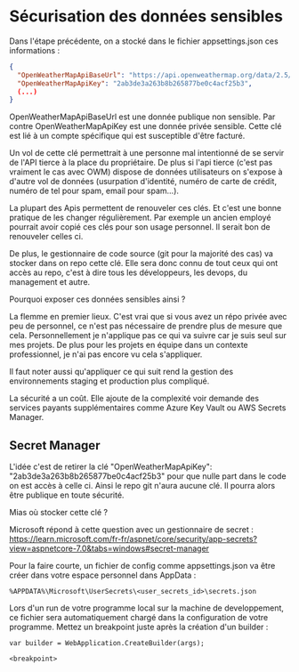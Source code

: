 # Sécurisation des données sensibles

Dans l'étape précédente, on a stocké dans le fichier appsettings.json ces informations :

```json
{
  "OpenWeatherMapApiBaseUrl": "https://api.openweathermap.org/data/2.5/weather",
  "OpenWeatherMapApiKey": "2ab3de3a263b8b265877be0c4acf25b3",
  (...)
}
```

OpenWeatherMapApiBaseUrl est une donnée publique non sensible. Par contre OpenWeatherMapApiKey est une donnée privée sensible. Cette clé est lié à un compte spécifique qui est susceptible d'être facturé. 

Un vol de cette clé permettrait à une personne mal intentionné de se servir de l'API tierce à la place du propriétaire. De plus si l'api tierce (c'est pas vraiment le cas avec OWM) dispose de données utilisateurs on s'expose à d'autre vol de données (usurpation d'identité, numéro de carte de crédit, numéro de tel pour spam, email pour spam...).

La plupart des Apis permettent de renouveler ces clés. Et c'est une bonne pratique de les changer régulièrement. 
Par exemple un ancien employé pourrait avoir copié ces clés pour son usage personnel. Il serait bon de renouveler celles ci.

De plus, le gestionnaire de code source (git pour la majorité des cas) va stocker dans on repo cette clé. Elle sera donc connu de tout ceux qui ont accès au repo, c'est à dire tous les développeurs, les devops, du management et autre. 

Pourquoi exposer ces données sensibles ainsi ? 

La flemme en premier lieux. C'est vrai que si vous avez un répo privée avec peu de personnel, ce n'est pas nécessaire de prendre plus de mesure que cela. Personnellement je n'applique pas ce qui va suivre car je suis seul sur mes projets. De plus pour les projets en équipe dans un contexte professionnel, je n'ai pas encore vu cela s'appliquer. 

Il faut noter aussi qu'appliquer ce qui suit rend la gestion des environnements staging et production plus compliqué.

La sécurité a un coût. Elle ajoute de la complexité voir demande des services payants supplémentaires comme Azure Key Vault ou AWS Secrets Manager.

## Secret Manager

L'idée c'est de retirer la clé "OpenWeatherMapApiKey": "2ab3de3a263b8b265877be0c4acf25b3" pour que nulle part dans le code on est accès à celle ci. Ainsi le repo git n'aura aucune clé. Il pourra alors être publique en toute sécurité. 

Mias où stocker cette clé ? 

Microsoft répond à cette question avec un gestionnaire de secret :
https://learn.microsoft.com/fr-fr/aspnet/core/security/app-secrets?view=aspnetcore-7.0&tabs=windows#secret-manager

Pour la faire courte, un fichier de config comme appsettings.json va être créer dans votre espace personnel dans AppData :

```
%APPDATA%\Microsoft\UserSecrets\<user_secrets_id>\secrets.json
```

Lors d'un run de votre programme local sur la machine de developpement, ce fichier sera automatiquement chargé dans la configuration de votre programme. Mettez un breakpoint juste après la création d'un builder :

```
var builder = WebApplication.CreateBuilder(args);

<breakpoint>
```














